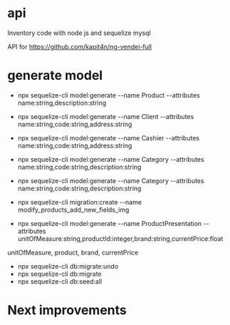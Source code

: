 # api
Inventory code with node js and sequelize mysql

API for https://github.com/kapit4n/ng-vendei-full

# generate model
- npx sequelize-cli model:generate --name Product --attributes name:string,description:string

- npx sequelize-cli model:generate --name Client --attributes name:string,code:string,address:string

- npx sequelize-cli model:generate --name Cashier --attributes name:string,code:string,address:string

- npx sequelize-cli model:generate --name Category --attributes name:string,code:string,description:string


- npx sequelize-cli model:generate --name Category --attributes name:string,code:string,description:string

- npx sequelize-cli migration:create --name modify_products_add_new_fields_img

- npx sequelize-cli model:generate --name ProductPresentation --attributes unitOfMeasure:string,productId:integer,brand:string,currentPrice:float

unitOfMeasure, product, brand, currentPrice

- npx sequelize-cli db:migrate:undo
- npx sequelize-cli db:migrate
- npx sequelize-cli db:seed:all

# Next improvements
